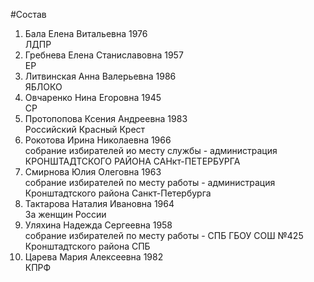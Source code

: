 #Состав
1. Бала Елена Витальевна 1976   
    ЛДПР
2. Гребнева Елена Станиславовна 1957   
    ЕР
3. Литвинская Анна Валерьевна 1986   
    ЯБЛОКО
4. Овчаренко Нина Егоровна 1945   
    СР
5. Протопопова Ксения Андреевна 1983   
    Российский Красный Крест
6. Рокотова Ирина Николаевна 1966   
    собрание избирателей ио месту службы - администрация КРОНШТАДТСКОГО РАЙОНА САНкт-ПЕТЕРБУРГА
7. Смирнова Юлия Олеговна 1963   
    собрание избирателей по месту работы - администрация Кронштадтского района Санкт-Петербурга
8. Тактарова Наталия Ивановна 1964   
    За женщин России
9. Уляхина Надежда Сергеевна 1958   
    собрание избирателей по месту работы - СПБ ГБОУ СОШ №425 Кронштадтского района СПБ
10. Царева Мария Алексеевна 1982   
    КПРФ
